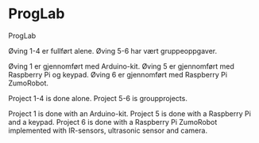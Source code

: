 # ProgLab
ProgLab

Øving 1-4 er fullført alene.
Øving 5-6 har vært gruppeoppgaver.

Øving 1 er gjennomført med Arduino-kit.
Øving 5 er gjennomført med Raspberry Pi og keypad.
Øving 6 er gjennomført med Raspberry Pi ZumoRobot.

Project 1-4 is done alone.
Project 5-6 is groupprojects.

Project 1 is done with an Arduino-kit.
Project 5 is done with a Raspberry Pi and a keypad.
Project 6 is done with a Raspberry Pi ZumoRobot implemented with IR-sensors, ultrasonic sensor and camera.
